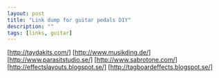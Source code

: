 ```yaml
---
layout: post
title: "Link dump for guitar pedals DIY"
description: ""
tags: [links, guitar]
---
```


[http://taydakits.com/]
[http://www.musikding.de/]
[http://www.parasitstudio.se/]
[http://www.sabrotone.com/]
[http://effectslayouts.blogspot.se/]
[http://tagboardeffects.blogspot.se/]
